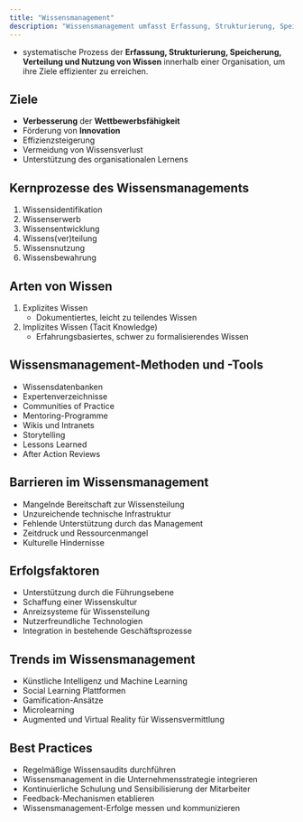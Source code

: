 ```yaml
---
title: "Wissensmanagement"
description: "Wissensmanagement umfasst Erfassung, Strukturierung, Speicherung und Nutzung von Wissen zur Effizienzsteigerung. Kernprozesse sind Identifikation, Erwerb, Entwicklung, Verteilung und Bewahrung von explizitem und implizitem Wissen."
---
```


- systematische Prozess der **Erfassung, Strukturierung, Speicherung, Verteilung und Nutzung von Wissen** innerhalb einer Organisation, um ihre Ziele effizienter zu erreichen.

## Ziele
- **Verbesserung** der **Wettbewerbsfähigkeit**
- Förderung von **Innovation**
- Effizienzsteigerung
- Vermeidung von Wissensverlust
- Unterstützung des organisationalen Lernens

## Kernprozesse des Wissensmanagements
1. Wissensidentifikation
2. Wissenserwerb
3. Wissensentwicklung
4. Wissens(ver)teilung
5. Wissensnutzung
6. Wissensbewahrung

## Arten von Wissen
1. Explizites Wissen
	- Dokumentiertes, leicht zu teilendes Wissen
1. Implizites Wissen (Tacit Knowledge)
	- Erfahrungsbasiertes, schwer zu formalisierendes Wissen

## Wissensmanagement-Methoden und -Tools
- Wissensdatenbanken
- Expertenverzeichnisse
- Communities of Practice
- Mentoring-Programme
- Wikis und Intranets
- Storytelling
- Lessons Learned
- After Action Reviews

## Barrieren im Wissensmanagement
- Mangelnde Bereitschaft zur Wissensteilung
- Unzureichende technische Infrastruktur
- Fehlende Unterstützung durch das Management
- Zeitdruck und Ressourcenmangel
- Kulturelle Hindernisse

## Erfolgsfaktoren
- Unterstützung durch die Führungsebene
- Schaffung einer Wissenskultur
- Anreizsysteme für Wissensteilung
- Nutzerfreundliche Technologien
- Integration in bestehende Geschäftsprozesse

## Trends im Wissensmanagement
- Künstliche Intelligenz und Machine Learning
- Social Learning Plattformen
- Gamification-Ansätze
- Microlearning
- Augmented und Virtual Reality für Wissensvermittlung

## Best Practices
- Regelmäßige Wissensaudits durchführen
- Wissensmanagement in die Unternehmensstrategie integrieren
- Kontinuierliche Schulung und Sensibilisierung der Mitarbeiter
- Feedback-Mechanismen etablieren
- Wissensmanagement-Erfolge messen und kommunizieren